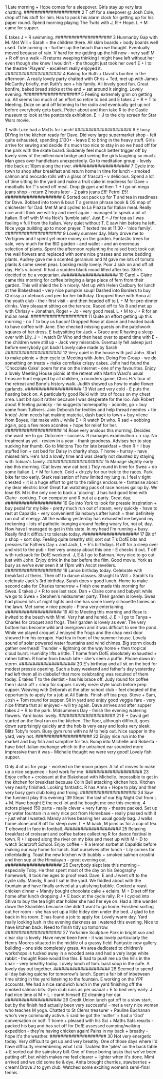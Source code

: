 1
Late morning + Hope comes for a sleepover. Girls stay up very late chatting.
#####################
2
T off for a sleepover @ Josh Cole, drop off his stuff for him. Has to pack his alarm clock for getting up for his paper round. Spend morning playing The Twits with J, R + Hope. L + M came for supper.

E takes J + R swimming.
#####################
3
Hunmanby Gap with M. Met Will + Sarah + the children there. All skim boards + body boards well used. Tide coming in - further up the beach than we thought. Eventually moved because of rain. V hard for me getting up the hill now - very sad! M + R off on a walk - R returns weeping thinking I might have left without her even though she knew I wouldn't - the thought just took her over! E + I to the theatre 'Players' - excellent really enjoyed it.
#####################
4
Baking for Ruth + David's bonfire in the afternoon. A really lovely party chatted with Chris + Ted, met up with James McCarthy briefly, met Ruth's son + his family. All lovely good fun. Great bonfire, baked bread sticks at the end + sat around it singing. Lovely evening.
#####################
5
Feeling extremely grim on getting up. All seems too much of an effort so retire to bed and E takes J + R + T to Meeting. Doze on and off listening to the radio and eventually get up not before everybody gets back. Potter about and then take R to the Castle museum to look at the postcards exhibition. E + J to the city screen for Star Wars movie.

T with Luke had a McDs for lunch!
#####################
6
E busy DIYing in the kitchen ready for Dave. Did very large supermarket shop - felt quite exhausted, spending £130+ - leave E to bring in the heavy stuff. Girls arrive for sewing and decide it's much too nice to stay in so we head off for the park with the skate board. Suddenly feel much better trigger off by lovely view of the millennium bridge and seeing the girls laughing so much. Man goes over handlebars unexpectedly. Go to meditation group - lovely ride back at 10pm along the river.
#####################
7
Cycle into town to shop after breakfast and return home in time for lunch - smoked salmon and avocado rolls with a glass of frascati - v delicious. Spend a lot of time sitting tin the yard and make a fruit cake in readiness for Dave + meatballs for T's send off meal. Drop @ gym and then T + I go on mega jeans shop - return 2 hours later - 2 pairs jeans £6! Petrol £5!
#####################
8
Sorted out pack up for T and tea in readiness for Dave. Bobbed into town & bout T a german phrase book & OS map of chichester for Dad. Met M and cycled to La Piazza for Italian meal. Really nice and I think we will try and meet again - managed to speak a bit of Italian. R off with M via Nok's 'jumble sale'. Just E + J for tea as I was feeling v full from the Italian. Very quiet without T. E saw him before he left. Nice yoga building up to moon prayer. T texted me at 11:30 - 'nice family'.
#####################
9
Lovely summer day. Mary drove me to Vertigrow and I spent yet more money on the garden. Fantastic trees for sale, very much for the BIG garden - and wallet - and an enormous selection of plants. Spent the afternoon replanting the raised bed; took out the wall flowers and replaced with some nice grasses and some bedding plants. Audrey gave me a scented geranium and M gave me lots of tomato plants & some sweet peas. Looking really lovely. Poor J sick on and off all day. He's v. bored. R had a sudden black mood lifted after tea. She's decided to be a vegetarian.
#####################
10
Carol + Claire came this morning for coffee bringing a large piece of fern from their garden. This will shield the bin nicely. Met up with Helen Cadbury for lunch at the Blakeshead - very nice pumpkin soup! Dashed into Borders to buy Chrissy a notebook and pen for her birthday. Dropped Rose with Anna at the youth club - their first visit - and then headed off to L + M for pre-dinner drinks. Very pleasant sitting on the terrace. Raced off to No 8 and met up with Chrissy + Jonathan, Roger + Jo - very good meal. L + M to J + R for an Indian meal.
#####################
11
Quite an effort getting up this morning - no T to buy us bacon! Dropped Rose at dance and headed back to have coffee with Jane. She checked missing guests on the patchwork squares of her dress. E babysitting for Jack + Grace and R having a sleep over with Lily. J + I watch Dr Who and then head over to spend time with E - the children were still up - Jack very miserable. Eventually fell asleep just before everybody got back! Lovely cake made by Sarah.
#####################
12
Very quiet in the house with just John. Start to make picnic + then cycle to Meeting with John. Doing Fox Group - we do something on treats + make cornflake crispy cakes. John had found the 'Chocolate Cake' poem for me on the internet - one of my favourites. Enjoy a lovely Meeting House picnic at the retreat with Martin Ward's usual treasure hunt enjoyed by all children, a rounders game, Chris H.'s tour of the retreat and Bone's history walk. Judith showed us how to make flower garlands.
#####################
13
Wet and very cold - E puts the heating back on. A particularly good Reiki with lots of focus on my chest area. Last bit spoilt rather because I was desperate for the loo. Ask Robert about R feeling panicky - he suggests homeopathy - aconite, go + buy some from Tullivers. Join Deborah for textiles and help thread needles + tie knots! John needs hat making material, dash back to town + buy vilene from Boyes. Hat make with J while E + R watch Dr who. R sad + sobbing again, pop a few more aconites + hope for relief for her.
#####################
14
Rose very anxious this morning. Decides she want me to go. Outcome - success. R manages examination + x ray. No treatment as yet - review in a year - thank goodness. Advises her to stop sucking her thumb. Go to Meltons Too for late breakfast + then R + I buy stuffed lion + cat bed for Daisy in charity shop. T home - hurray - have missed him. He's had a lovely time and was clearly not daunted by staying with Tobias's family.
#####################
15
Manage slightly early rise this morning. (Cat loves new cat bed.) Tidy round in time for Swea + do some Italian. L + M for lunch. Cold + drizzly for our trek to the races. Park bike far too early. Stark realisation of how limited my lung is. I feel v tight chested + it is a huge effort to get to the railings enclosure - fantasise about my dear electric bike! Great fun watching pack of race horses gallop by. We lose £8. M is the only one to back a 'placing'. J has had good time with Claire -cooking. T on computer and R out at a party. Great day.
#####################
16
Go into York to look for pressie inspiration + buy pedal for my bike - pretty much run out of steam, very quickly - have to rest at Capaldis - very convenient! Sainsburys after lunch + then definitely run out of energy. All the walking yesterday has exhausted me beyond my reckoning - lots of pathetic lounging around feeling weary for, not of, day. How have I managed to get in this state. In my head I'm running + busy. Really find it difficult to tolerate today.
#####################
17
Bit of a shop + sort day. Feeling quite breathy still, sort out T's DofE bits and pressies for Fathers Day + and Jack, L + E's birthdays. R off for a sleep over and visit to the pub - feel very uneasy about this one - E checks it out. T off with rucksack for DofE weekend. J, E & I go to Batman. Very nice to go out just with John. Enjoy drink in the bar before the film. Good movie. York as busy as we've ever seen it at 11pm with Ascot revellers.
#####################
18
Lance birthday today. Celebrate with breakfast at theirs. Then off to dance classes. Straight to Will + Sarah's to celebrate Jack's 3rd birthday. Sarah does v good lunch. Home to make second cake for Charles tomorrow + finish one made this morning for Swea. E takes J + R to see last race. Dan + Claire come and babysit while we go to Swea + Stephen's midsummer party. Their garden is lovely. Swea had placed lots of night lights and she has some lovely silhouette fairies on the lawn. Met some v nice people - Fiona very entertaining.
#####################
19
All to Meeting this morning and Rose is invited to the beach with Mimi. Very hat and humid. J, E + I go to Tanya + Charles for croquet and frogs. Their garden is lovely as ever. The very bottom has become wild and overgrown and it was difficult to see the pond. While we played croquet J enjoyed the frogs and the chap next door showed him his terrapin. Had tea in front of the summer house. Lovely sound of solar powered water fountains and wind chimes. Big storm clouds gather overhead! Thunder + lightning on the way home + then tropical cloud burst. Humidity lifts a little. T home from DofE absolutely exhausted + rather bitten. R home from beach late - she's seen a puffin. Phone down in storm.
#####################
20
E's birthday and all sit on the bed for modest pressie opening. Such a busy weekend and father's day yesterday had left them all in disbelief that more celebrating was required of them today. E takes T to the dentist - has his brace off. Judy round for coffee then I dash off + shop for supper. Lovely meze style lunch before prep supper. Weaving with Deborah at the after school club - feel cheated of the opportunity to apply for a job at All Saints. Finish off tea prep. Steve + Sam, Josh + Tom round for supper. Sit in yard and enjoy good veggie fare - very nice frittata that all enjoyed - will try again. Dave arrives and after supper takes J + R to the park. Midsummers Day - finish the evening watering flowers. Yard looks lovely.
#####################
21
E + David get started on the final run on the kitchen. The floor, although difficult, goes down surprisingly quickly and the hob is very easy and looks very sleek. Blitz Toby's room. Busy gym runs with no M to help out. Nice supper in the yard, very hot.
#####################
22
Enjoy nice run into the market and buy fish and samphire for tea. Bump into Michelle and Roberta - have brief Italian exchange which to the untrained ear sounded more impressive than it was - Michelle thought we were very good! Lovely fish supper.

Only 4 of us for yoga - worked on the moon prayer. A lot of moves to make up a nice sequence - hard work for me.
#####################
23
Enjoy coffee + croissant at the Blakehead with Michelle. Impossible to get in the kitchen for breakfast because Colin Bell attacking kitchen hob. Kitchen very nearly finished. Looking fantastic. R has Anna + Hope to play and then very busy gym club toing and froing.
#####################
24
Saw the funniest play this evening '39 Steps' the last of our Big Night Out from L + M. Have bought E the next lot and he bought me one this evening. 4 actors played 150 parts - really clever + very funny - theatre packed. Set up my water fountain in a very nice pot from Homebase - really pleased with it - just what I wanted. Mandy arrives bearing her usual goody bag. J walks home alone and R off for sleep over. L + M back, M joins us for a cup of tea. T elbowed in face in football.
#####################
25
Relaxing breakfast of croissant and coffee before collecting R for dance festival in town. R + I speed along the river on my bike and meet up with M + D to watch Scarcroft School. Enjoy coffee + R a lemon sorbet at Capaldis before making our way home for lunch. Suit ourselves after lunch - Lily comes for rollerblading. Toast the new kitchen with bubbly + smoked salmon crostini and then sup at the Himalayan - great evening out.
#####################
26
Everybody slept late this morning - especially Toby. He then spent most of the day on his Geography homework, it took me ages to proof read. Dave, E and J went off to the cycle rally. Mandy, R and I sat in the yard. We fiddled about with the fountain and have finally arrived at a satisfying bubble. Cooked a roast chicken dinner + Mandy bought chocolate cake + eclairs. M + D set off for home after lunch dropping J + E back at the cycle rally. R + I cycled into Shiva to buy the tea light star holder she had her eye on. Had a little wander down the Shambles because she didn't want to go home. Finished sorting out her room - she has set up a little hidey den under the bed. J glad to be back in his room. E has found a job to apply for. Lovely warm day. Yard really looking lush in the evening darkness as I watered this evening. Nice to have kitchen back. Need to finish tidy up tomorrow.
#####################
27
Yorkshire Sculpture Park in bright sun and clear sky is lovely. Have never been here - it was lovely particularly the Henry Moores situated in the middle of a grassy field. Fantastic new gallery building - one side completely grass. An area dedicated to children’s workshops is tucked away in a wooded area and had a very large white rabbit - thought Rose would like this. E had to push me up the hills in the chair - very breathy today. Lovely lunch of tom. basil soup in the cafe. A lovely day out together.
#####################
28
Seemed to spend all day baking quiche for tomorrow's lunch. Spent a fair bit of inbetween time sitting in the yard listening to the fountain. E working on the YPF accounts. We had a nice sandwich lunch in the yard finishing off the smoked salmon bits. Gym club runs as per usaual + E to bed very early. J had nice time at M + L - earnt himself £2 cleaning her car.
#####################
29
Credit Union lunch got off to a slow start, but by the finish had actually been very successful - met a very nice woman who teaches M yoga. Chatted to St Clems treasurer + Pauline Buchanan who's very community active. E said he got the 'nutter' + had a 'God' conversation or not!! T home + pleased with his Sci + Maths Sats results - packed his bag and has set off for DofE assessed camping/walking expedition - they're having chicken again! Pains in my back + breathy - hope it's the weather.
#####################
30
Not very energetic today. Very difficult to get up and very breathy. One of those days where I'd have difficulty remembering what I did. Tackled the 'piles' on the back table + E sorted out the sainsbury bill. One of those boring tasks that we've been putting off, but which makes me feel clearer + lighter when it's done. Mimi arrived and we did some tie & dye. Anita brought cherries, stawberries + cream! Drove J to gym club. Watched some exciting women’s semi-final tennis.
